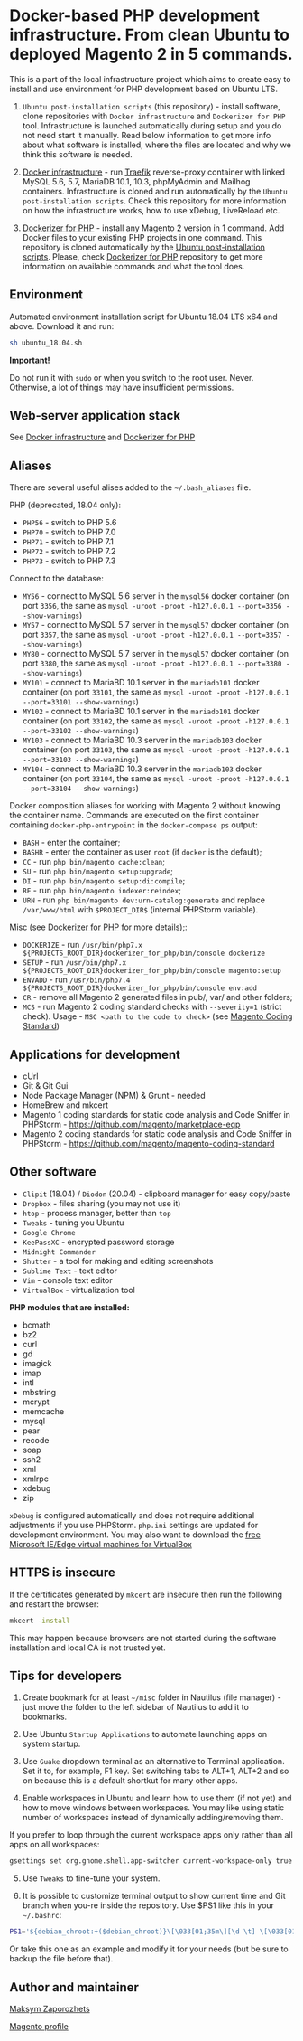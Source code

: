 # Docker-based PHP development infrastructure. From clean Ubuntu to deployed Magento 2 in 5 commands. #

This is a part of the local infrastructure project which aims to create easy to install and use environment for PHP
development based on Ubuntu LTS.

1. `Ubuntu post-installation scripts` (this repository) - install software,
clone repositories with `Docker infrastructure` and `Dockerizer for PHP` tool. Infrastructure is launched automatically
during setup and you do not need start it manually. Read below information to get more info about what software is installed,
where the files are located and why we think this software is needed.

2. [Docker infrastructure](https://github.com/DefaultValue/docker_infrastructure) - run [Traefik](https://traefik.io/)
reverse-proxy container with linked MySQL 5.6, 5.7, MariaDB 10.1, 10.3, phpMyAdmin and Mailhog containers.
Infrastructure is cloned and run automatically by the `Ubuntu post-installation scripts`.
Check this repository for more information on how the infrastructure works, how to use xDebug, LiveReload etc.

3. [Dockerizer for PHP](https://github.com/DefaultValue/dockerizer_for_php) - install any Magento 2 version in 1
command. Add Docker files to your existing PHP projects in one command. This repository is cloned automatically
by the [Ubuntu post-installation scripts](https://github.com/DefaultValue/ubuntu_post_install_scripts). Please, check
[Dockerizer for PHP](https://github.com/DefaultValue/dockerizer_for_php) repository to get more information on available
commands and what the tool does.


## Environment ##

Automated environment installation script for Ubuntu 18.04 LTS x64 and above. Download it and run:

```bash
sh ubuntu_18.04.sh
```

**Important!**

Do not run it with `sudo` or when you switch to the root user. Never. Otherwise, a lot of things may have
insufficient permissions.


## Web-server application stack ##

See [Docker infrastructure](https://github.com/DefaultValue/docker_infrastructure) and
[Dockerizer for PHP](https://github.com/DefaultValue/dockerizer_for_php)


## Aliases ##

There are several useful alises added to the `~/.bash_aliases` file.

PHP (deprecated, 18.04 only):
- `PHP56` - switch to PHP 5.6
- `PHP70` - switch to PHP 7.0
- `PHP71` - switch to PHP 7.1
- `PHP72` - switch to PHP 7.2
- `PHP73` - switch to PHP 7.3

Connect to the database:
- `MY56` - connect to MySQL 5.6 server in the `mysql56` docker container (on port `3356`, the same as `mysql -uroot -proot -h127.0.0.1 --port=3356 --show-warnings`)
- `MY57` - connect to MySQL 5.7 server in the `mysql57` docker container (on port `3357`, the same as `mysql -uroot -proot -h127.0.0.1 --port=3357 --show-warnings`)
- `MY80` - connect to MySQL 5.7 server in the `mysql57` docker container (on port `3380`, the same as `mysql -uroot -proot -h127.0.0.1 --port=3380 --show-warnings`)
- `MY101` - connect to MariaBD 10.1 server in the `mariadb101` docker container (on port `33101`, the same as `mysql -uroot -proot -h127.0.0.1 --port=33101 --show-warnings`)
- `MY102` - connect to MariaBD 10.1 server in the `mariadb101` docker container (on port `33102`, the same as `mysql -uroot -proot -h127.0.0.1 --port=33102 --show-warnings`)
- `MY103` - connect to MariaBD 10.3 server in the `mariadb103` docker container (on port `33103`, the same as `mysql -uroot -proot -h127.0.0.1 --port=33103 --show-warnings`)
- `MY104` - connect to MariaBD 10.3 server in the `mariadb103` docker container (on port `33104`, the same as `mysql -uroot -proot -h127.0.0.1 --port=33104 --show-warnings`)

Docker composition aliases for working with Magento 2 without knowing the container name. Commands are executed on the first container containing `docker-php-entrypoint` in the `docker-compose ps` output:
- `BASH` - enter the container;
- `BASHR` - enter the container as user `root` (if `docker` is the default);
- `CC` - run `php bin/magento cache:clean`;
- `SU` - run `php bin/magento setup:upgrade`;
- `DI` - run `php bin/magento setup:di:compile`;
- `RE` - run `php bin/magento indexer:reindex`;
- `URN` - run `php bin/magento dev:urn-catalog:generate` and replace `/var/www/html` with `$PROJECT_DIR$` (internal PHPStorm variable).

Misc (see [Dockerizer for PHP](https://github.com/DefaultValue/dockerizer_for_php) for more details);:
- `DOCKERIZE` - run `/usr/bin/php7.x ${PROJECTS_ROOT_DIR}dockerizer_for_php/bin/console dockerize `
- `SETUP` - run `/usr/bin/php7.x ${PROJECTS_ROOT_DIR}dockerizer_for_php/bin/console magento:setup `
- `ENVADD` - run `/usr/bin/php7.4 ${PROJECTS_ROOT_DIR}dockerizer_for_php/bin/console env:add `
- `CR` - remove all Magento 2 generated files in pub/, var/ and other folders;
- `MCS` - run Magento 2 coding standard checks with `--severity=1` (strict check). Usage - `MSC <path to the code to check>` (see [Magento Coding Standard](https://github.com/magento/magento-coding-standard))

## Applications for development ##
- cUrl
- Git &amp; Git Gui
- Node Package Manager (NPM) &amp; Grunt - needed
- HomeBrew and mkcert
- Magento 1 coding standards for static code analysis and Code Sniffer in PHPStorm - https://github.com/magento/marketplace-eqp
- Magento 2 coding standards for static code analysis and Code Sniffer in PHPStorm - https://github.com/magento/magento-coding-standard

## Other software ##
- `Clipit` (18.04) / `Diodon` (20.04) - clipboard manager for easy copy/paste
- `Dropbox` - files sharing (you may not use it)
- `htop` - process manager, better than `top`
- `Tweaks` - tuning you Ubuntu
- `Google Chrome`
- `KeePassXC` - encrypted password storage
- `Midnight Commander`
- `Shutter` - a tool for making and editing screenshots
- `Sublime Text` - text editor
- `Vim` - console text editor
- `VirtualBox` - virtualization tool

**PHP modules that are installed:**
- bcmath
- bz2
- curl
- gd
- imagick
- imap
- intl
- mbstring
- mcrypt
- memcache
- mysql
- pear
- recode
- soap
- ssh2
- xml
- xmlrpc
- xdebug
- zip

`xDebug` is configured automatically and does not require additional adjustments if you use PHPStorm. `php.ini` settings are updated for development environment.
You may also want to download the [free Microsoft IE/Edge virtual machines for VirtualBox](https://developer.microsoft.com/en-us/microsoft-edge/tools/vms/)


## HTTPS is insecure ##

If the certificates generated by `mkcert` are insecure then run the following and restart the browser:

```bash
mkcert -install
```

This may happen because browsers are not started during the software installation and local CA is not trusted yet.


## Tips for developers ##

1) Create bookmark for at least `~/misc` folder in Nautilus (file manager) - just move the folder to the left sidebar of Nautilus to add it to bookmarks.

2) Use Ubuntu `Startup Applications` to automate launching apps on system startup.

3) Use `Guake` dropdown terminal as an alternative to Terminal application. Set it to, for example, F1 key. Set switching tabs to ALT+1, ALT+2 and so on because this is a default shortkut for many other apps.

4) Enable workspaces in Ubuntu and learn how to use them (if not yet) and how to move windows between workspaces. You may like using static number of workspaces instead of dynamically adding/removing them. 

If you prefer to loop through the current workspace apps only rather than all apps on all workspaces:

```bash
gsettings set org.gnome.shell.app-switcher current-workspace-only true
```

5) Use `Tweaks` to fine-tune your system.

6) It is possible to customize terminal output to show current time and Git branch when you-re inside the repository. Use $PS1 like this in your `~/.bashrc`:

```bash
PS1='${debian_chroot:+($debian_chroot)}\[\033[01;35m\][\d \t] \[\033[01;33m\]\w\[\033[01;31m\]\[\033[01;34m\]$(__git_ps1)\[\033[01;31m\] > \[\033[01;32m\]'
```

Or take this one as an example and modify it for your needs (but be sure to backup the file before that).


## Author and maintainer ##

[Maksym Zaporozhets](mailto:maksimz@default-value.com)

[Magento profile](https://u.magento.com/certification/directory/dev/180177/)

